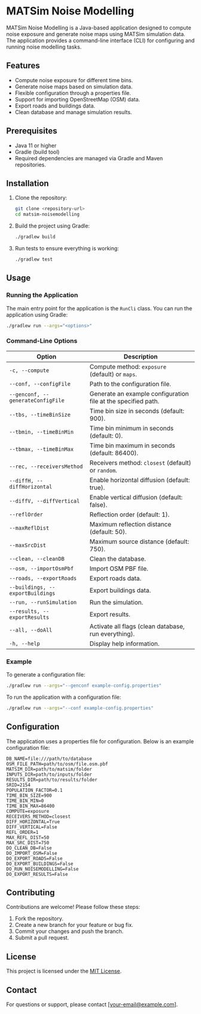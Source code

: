 # MATSim Noise Modelling

MATSim Noise Modelling is a Java-based application designed to compute noise exposure and generate noise maps using MATSim simulation data. The application provides a command-line interface (CLI) for configuring and running noise modelling tasks.

## Features

- Compute noise exposure for different time bins.
- Generate noise maps based on simulation data.
- Flexible configuration through a properties file.
- Support for importing OpenStreetMap (OSM) data.
- Export roads and buildings data.
- Clean database and manage simulation results.

## Prerequisites

- Java 11 or higher
- Gradle (build tool)
- Required dependencies are managed via Gradle and Maven repositories.

## Installation

1. Clone the repository:
   ```bash
   git clone <repository-url>
   cd matsim-noisemodelling
   ```

2. Build the project using Gradle:
   ```bash
   ./gradlew build
   ```

3. Run tests to ensure everything is working:
   ```bash
   ./gradlew test
   ```

## Usage

### Running the Application

The main entry point for the application is the `RunCli` class. You can run the application using Gradle:

```bash
./gradlew run --args="<options>"
```

### Command-Line Options

| Option              | Description                                                                 |
|---------------------|-----------------------------------------------------------------------------|
| `-c, --compute`     | Compute method: `exposure` (default) or `maps`.                            |
| `--conf, --configFile` | Path to the configuration file.                                           |
| `--genconf, --generateConfigFile` | Generate an example configuration file at the specified path. |
| `--tbs, --timeBinSize` | Time bin size in seconds (default: 900).                                 |
| `--tbmin, --timeBinMin` | Time bin minimum in seconds (default: 0).                               |
| `--tbmax, --timeBinMax` | Time bin maximum in seconds (default: 86400).                           |
| `--rec, --receiversMethod` | Receivers method: `closest` (default) or `random`.                   |
| `--diffH, --diffHorizontal` | Enable horizontal diffusion (default: true).                       |
| `--diffV, --diffVertical` | Enable vertical diffusion (default: false).                          |
| `--reflOrder`       | Reflection order (default: 1).                                             |
| `--maxReflDist`     | Maximum reflection distance (default: 50).                                 |
| `--maxSrcDist`      | Maximum source distance (default: 750).                                    |
| `--clean, --cleanDB` | Clean the database.                                                       |
| `--osm, --importOsmPbf` | Import OSM PBF file.                                                   |
| `--roads, --exportRoads` | Export roads data.                                                    |
| `--buildings, --exportBuildings` | Export buildings data.                                        |
| `--run, --runSimulation` | Run the simulation.                                                   |
| `--results, --exportResults` | Export results.                                                   |
| `--all, --doAll`    | Activate all flags (clean database, run everything).                       |
| `-h, --help`        | Display help information.                                                  |

### Example

To generate a configuration file:
```bash
./gradlew run --args="--genconf example-config.properties"
```

To run the application with a configuration file:
```bash
./gradlew run --args="--conf example-config.properties"
```

## Configuration

The application uses a properties file for configuration. Below is an example configuration file:

```properties
DB_NAME=file:///path/to/database
OSM_FILE_PATH=path/to/osm/file.osm.pbf
MATSIM_DIR=path/to/matsim/folder
INPUTS_DIR=path/to/inputs/folder
RESULTS_DIR=path/to/results/folder
SRID=2154
POPULATION_FACTOR=0.1
TIME_BIN_SIZE=900
TIME_BIN_MIN=0
TIME_BIN_MAX=86400
COMPUTE=exposure
RECEIVERS_METHOD=closest
DIFF_HORIZONTAL=True
DIFF_VERTICAL=False
REFL_ORDER=1
MAX_REFL_DIST=50
MAX_SRC_DIST=750
DO_CLEAN_DB=False
DO_IMPORT_OSM=False
DO_EXPORT_ROADS=False
DO_EXPORT_BUILDINGS=False
DO_RUN_NOISEMODELLING=False
DO_EXPORT_RESULTS=False
```

## Contributing

Contributions are welcome! Please follow these steps:

1. Fork the repository.
2. Create a new branch for your feature or bug fix.
3. Commit your changes and push the branch.
4. Submit a pull request.

## License

This project is licensed under the [MIT License](LICENSE).

## Contact

For questions or support, please contact [your-email@example.com].


